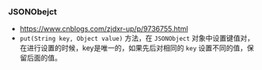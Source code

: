 ### JSONObejct

+ https://www.cnblogs.com/zjdxr-up/p/9736755.html
+ `put(String key, Object value)` 方法，在 `JSONObject` 对象中设置键值对，在进行设置的时候，key是唯一的，如果先后对相同的 `key` 设置不同的值，保留后面的值。

